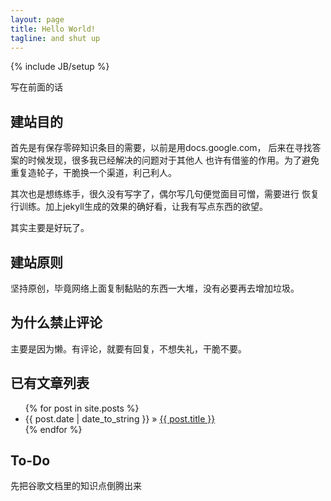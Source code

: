 ```yaml
---
layout: page
title: Hello World!
tagline: and shut up
---
```

{% include JB/setup %}

写在前面的话

## 建站目的
首先是有保存零碎知识条目的需要，以前是用docs.google.com，
后来在寻找答案的时候发现，很多我已经解决的问题对于其他人
也许有借鉴的作用。为了避免重复造轮子，干脆换一个渠道，利己利人。

其次也是想练练手，很久没有写字了，偶尔写几句便觉面目可憎，需要进行
恢复行训练。加上jekyll生成的效果的确好看，让我有写点东西的欲望。

其实主要是好玩了。

## 建站原则
坚持原创，毕竟网络上面复制黏贴的东西一大堆，没有必要再去增加垃圾。

## 为什么禁止评论
主要是因为懒。有评论，就要有回复，不想失礼，干脆不要。


## 已有文章列表

<ul class="posts">
  {% for post in site.posts %}
    <li><span>{{ post.date | date_to_string }}</span> &raquo; <a href="{{ BASE_PATH }}{{ post.url }}">{{ post.title }}</a></li>
  {% endfor %}
</ul>

## To-Do
先把谷歌文档里的知识点倒腾出来
